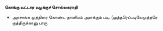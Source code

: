 **கொங்கு வட்டார வழக்குச் சொல்லகராதி**
- அரசாங்க முத்திரை கொண்ட தானியம் அளக்கும் படி. (முத்தரெப்படிலேமுத்தரெ குத்திருக்கானு பாரு.

